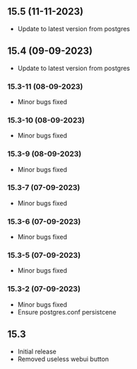 
## 15.5 (11-11-2023)
- Update to latest version from postgres

## 15.4 (09-09-2023)
- Update to latest version from postgres

### 15.3-11 (08-09-2023)
- Minor bugs fixed

### 15.3-10 (08-09-2023)
- Minor bugs fixed
### 15.3-9 (08-09-2023)
- Minor bugs fixed
### 15.3-7 (07-09-2023)
- Minor bugs fixed
### 15.3-6 (07-09-2023)
- Minor bugs fixed
### 15.3-5 (07-09-2023)
- Minor bugs fixed
### 15.3-2 (07-09-2023)
- Minor bugs fixed
- Ensure postgres.conf persistcene

## 15.3
- Initial release
- Removed useless webui button
